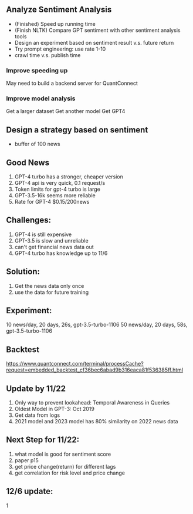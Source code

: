 ## Analyze Sentiment Analysis

- (Finished) Speed up running time 
- (Finish NLTK) Compare GPT sentiment with other sentiment analysis tools
- Design an experiment based on sentiment result v.s. future return
- Try prompt engineering: use rate 1-10
- crawl time v.s. publish time

### Improve speeding up
May need to build a backend server for QuantConnect

### Improve model analysis
Get a larger dataset
Get another model
Get GPT4



## Design a strategy based on sentiment

- buffer of 100 news
 


## Good News
1. GPT-4 turbo has a stronger, cheaper version
2. GPT-4 api is very quick, 0.1 request/s
3. Token limits for gpt-4 turbo is large
4. GPT-3.5-16k seems more reliable
5. Rate for GPT-4 $0.15/200news

## Challenges:
1. GPT-4 is still expensive
2. GPT-3.5 is slow and unreliable
3. can't get financial news data out
4. GPT-4 turbo has knowledge up to 11/6

## Solution:
1. Get the news data only once
2. use the data for future training

## Experiment:
10 news/day, 20 days, 26s, gpt-3.5-turbo-1106
50 news/day, 20 days, 58s, gpt-3.5-turbo-1106

## Backtest
https://www.quantconnect.com/terminal/processCache?request=embedded_backtest_cf36bec6abad9b316eaca81f536385ff.html



## Update by 11/22
1. Only way to prevent lookahead: Temporal Awareness in Queries
2. Oldest Model in GPT-3: Oct 2019
3. Get data from logs
4. 2021 model and 2023 model has 80% similarity on 2022 news data


## Next Step for 11/22:
1. what model is good for sentiment score
2. paper p15
3. get price change(return) for different lags
4. get correlation for risk level and price change

## 12/6 update:
1 